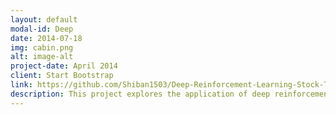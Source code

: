 ```yaml
---
layout: default
modal-id: Deep
date: 2014-07-18
img: cabin.png
alt: image-alt
project-date: April 2014
client: Start Bootstrap
link: https://github.com/Shiban1503/Deep-Reinforcement-Learning-Stock-Trading
description: This project explores the application of deep reinforcement learning (DRL) for stock trading. By integrating multiple data sources like raw stock prices, technical indicators, and candlestick charts, the model aims to create a dynamic and adaptive trading strategy.
---
```

